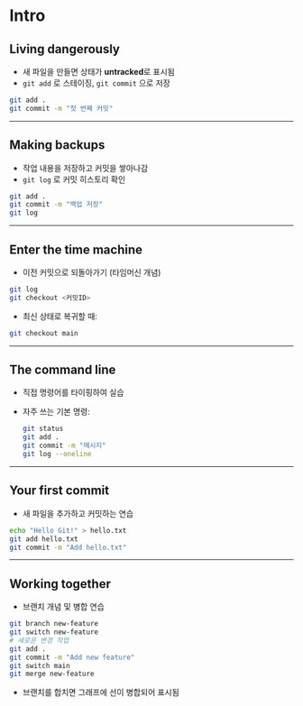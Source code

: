 # Intro

## Living dangerously

- 새 파일을 만들면 상태가 **untracked**로 표시됨  
- `git add` 로 스테이징, `git commit` 으로 저장  

```bash
git add .
git commit -m "첫 번째 커밋"
```

---

## Making backups

* 작업 내용을 저장하고 커밋을 쌓아나감
* `git log` 로 커밋 히스토리 확인

```bash
git add .
git commit -m "백업 저장"
git log
```

---

## Enter the time machine

- 이전 커밋으로 되돌아가기 (타임머신 개념)

```bash
git log
git checkout <커밋ID>
```

- 최신 상태로 복귀할 때:

```bash
git checkout main
```

---

## The command line

- 직접 명령어를 타이핑하여 실습
- 자주 쓰는 기본 명령:

  ```bash
  git status
  git add .
  git commit -m "메시지"
  git log --oneline
  ```

---

## Your first commit

- 새 파일을 추가하고 커밋하는 연습

```bash
echo "Hello Git!" > hello.txt
git add hello.txt
git commit -m "Add hello.txt"
```

---

## Working together

* 브랜치 개념 및 병합 연습

```bash
git branch new-feature
git switch new-feature
# 새로운 변경 작업
git add .
git commit -m "Add new feature"
git switch main
git merge new-feature
```

- 브랜치를 합치면 그래프에 선이 병합되어 표시됨
